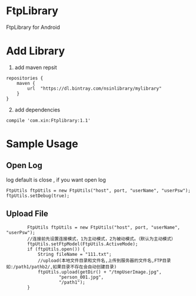 # FtpLibrary
FtpLibrary for Android 

# Add Library

1. add maven repsit

```
repositories {
    maven {
        url  "https://dl.bintray.com/nsinlibrary/mylibrary"
    }
}
```

2. add dependencies

```
compile 'com.xin:Ftplibrary:1.1'
```

# Sample Usage

## Open Log

log default is close , if you want open log

```
FtpUtils ftpUtils = new FtpUtils("host", port, "userName", "userPsw");
ftpUtils.setDebug(true);
```

## Upload File

```
        FtpUtils ftpUtils = new FtpUtils("host", port, "userName", "userPsw");
        //连接前先设置连接模式，1为主动模式，2为被动模式。（默认为主动模式）
        ftpUtils.setFtpModel(FtpUtils.ActiveMode);
        if (ftpUtils.open()) {
            String fileName = "111.txt";
            //upload(本地文件目录和文件名,上传到服务器的文件名,FTP目录如:/path1/pathb2/,如果目录不存在会自动创建目录)
            ftpUtils.upload(getDir() + "/tmpUserImage.jpg",
                    "person_001.jpg",
                    "/path1");
        }
```
